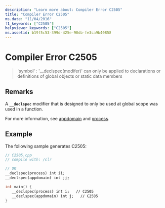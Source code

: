 ```yaml
---
description: "Learn more about: Compiler Error C2505"
title: "Compiler Error C2505"
ms.date: "11/04/2016"
f1_keywords: ["C2505"]
helpviewer_keywords: ["C2505"]
ms.assetid: b19f5c53-399d-425e-90db-fe3ca9b40858
---
```

# Compiler Error C2505

> 'symbol' : '__declspec(modifer)' can only be applied to declarations or definitions of global objects or static data members

## Remarks

A **`__declspec`** modifier that is designed to only be used at global scope was used in a function.

For more information, see [appdomain](../../cpp/appdomain.md) and [process](../../cpp/process.md).

## Example

The following sample generates C2505:

```cpp
// C2505.cpp
// compile with: /clr

// OK
__declspec(process) int ii;
__declspec(appdomain) int jj;

int main() {
   __declspec(process) int i;   // C2505
   __declspec(appdomain) int j;   // C2505
}
```
